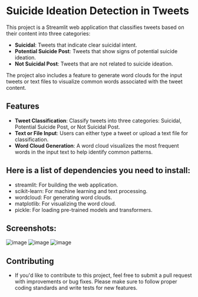 # Suicide Ideation Detection in Tweets

This project is a Streamlit web application that classifies tweets based on their content into three categories:
- **Suicidal**: Tweets that indicate clear suicidal intent.
- **Potential Suicide Post**: Tweets that show signs of potential suicide ideation.
- **Not Suicidal Post**: Tweets that are not related to suicide ideation.

The project also includes a feature to generate word clouds for the input tweets or text files to visualize common words associated with the tweet content.

## Features
- **Tweet Classification**: Classify tweets into three categories: Suicidal, Potential Suicide Post, or Not Suicidal Post.
- **Text or File Input**: Users can either type a tweet or upload a text file for classification.
- **Word Cloud Generation**: A word cloud visualizes the most frequent words in the input text to help identify common patterns.

## Here is a list of dependencies you need to install:

- streamlit: For building the web application.
- scikit-learn: For machine learning and text processing.
- wordcloud: For generating word clouds.
- matplotlib: For visualizing the word cloud.
- pickle: For loading pre-trained models and transformers.

## Screenshots:

![image](https://github.com/user-attachments/assets/70befdf6-43f7-4124-8c4b-32cc0fd651c8)
![image](https://github.com/user-attachments/assets/207ecd17-43db-4560-bbbc-4b780f139cb5)
![image](https://github.com/user-attachments/assets/a88c10f7-377d-4f9e-b670-6068e0d55ceb)

## Contributing
- If you'd like to contribute to this project, feel free to submit a pull request with improvements or bug fixes. Please make sure to follow proper coding standards and write tests for new features.


